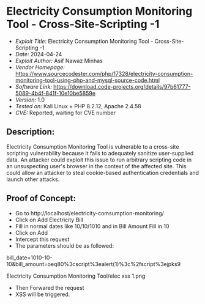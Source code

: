 # Electricity Consumption Monitoring Tool - Cross-Site-Scripting -1
+ *Exploit Title:* Electricity Consumption Monitoring Tool  - Cross-Site-Scripting -1
+ *Date:* 2024-04-24
+ *Exploit Author:* Asif Nawaz Minhas
+ *Vendor Homepage:* https://www.sourcecodester.com/php/17328/electricity-consumption-monitoring-tool-using-php-and-mysql-source-code.html
+ *Software Link:* https://download.code-projects.org/details/97b61777-5089-4b4f-841f-10e10be5859e
+ *Version:* 1.0
+ *Tested on:* Kali Linux + PHP 8.2.12, Apache 2.4.58
+ *CVE:* Reported, waiting for CVE number

## Description:
Electricity Consumption Monitoring Tool is vulnerable to a cross-site scripting vulnerability because it fails to adequately sanitize user-supplied data. 
An attacker could exploit this issue to run arbitrary scripting code in an unsuspecting user's browser in the context of the affected site. 
This could allow an attacker to steal cookie-based authentication credentials and launch other attacks.

## Proof of Concept:
+ Go to http://localhost/electricity-comsumption-monitoring/
+ Click on Add Electricity Bill
+ Fill in normal dates like 10/10/1010 and in Bill Amount Fill in 10
+ Click on Add
+ Intercept this request
+ The parameters should be as followed: 

bill_date=1010-10-10&bill_amount=oeq80%3cscript%3ealert(1)%3c%2fscript%3ejpks9

Electricity Consumption Monitoring Tool/elec xss 1.png



+ Then Forwared the request
+ XSS will be triggered.



